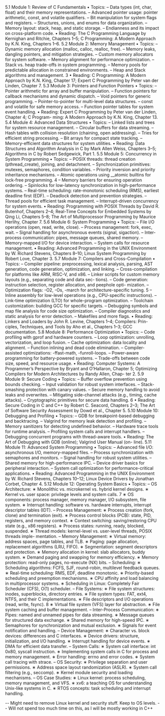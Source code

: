 5.1 Module 1: Review of C Fundamentals
• Topics:
– Data types (int, char, float) and their memory representations.
– Advanced pointer usage: pointer arithmetic, const, and volatile qualifiers.
– Bit manipulation for system flags and registers.
– Structures, unions, and enums for data organization.
– Memory layout: stack, heap, and static storage.
– Endianness and its impact on cross-platform code.
• Reading: The C Programming Language by Kernighan and Ritchie, Chapters 1–5;
C Programming: A Modern Approach by K.N. King, Chapters 1–6.
5.2 Module 2: Memory Management
• Topics:
– Dynamic memory allocation (malloc, calloc, realloc, free).
– Memory leaks, dangling pointers, and mitigation strategies.
– Custom memory allocators for system software.
– Memory alignment for performance optimization.
– Stack vs. heap trade-offs in system programming.
– Memory pools for predictable allocation in constrained environments.
– Heap and Stack algorithms and management.
3
• Reading: C Programming: A Modern Approach by K.N. King, Chapter 17; Expert
C Programming by Peter van der Linden, Chapter 7.
5.3 Module 3: Pointers and Function Pointers
• Topics:
– Pointer arithmetic for array and buffer manipulation.
– Function pointers for callback mechanisms and dynamic dispatch.
– Void pointers for generic programming.
– Pointer-to-pointer for multi-level data structures.
– const and volatile for safe memory access.
– Function pointer tables for system event handling.
• Reading: Expert C Programming by Peter van der Linden, Chapter 4; C Program-
ming: A Modern Approach by K.N. King, Chapter 13.
5.4 Module 4: Advanced Data Structures
• Topics:
– Linked lists and trees for system resource management.
– Circular buffers for data streaming.
– Hash tables with collision resolution (chaining, open addressing).
– Tries for efficient string processing.
– Bit arrays for compact state tracking.
– Memory-efficient data structures for system utilities.
• Reading: Data Structures and Algorithm Analysis in C by Mark Allen Weiss,
Chapters 3–5; Algorithms in C by Robert Sedgewick, Part 1.
5.5 Module 5: Concurrency in System Programming
• Topics:
– POSIX threads: thread creation (pthread_create), joining, and detachment.
– Synchronization primitives: mutexes, semaphores, condition variables.
– Priority inversion and priority inheritance mechanisms.
– Atomic operations using __atomic builtins for lock-free programming.
4
– Memory barriers for ensuring operation ordering.
– Spinlocks for low-latency synchronization in high-performance systems.
– Real-time scheduling: rate-monotonic scheduling (RMS), earliest deadline first
(EDF).
– Deadlock detection and prevention strategies.
– Thread pools for efficient task management.
– Interrupt-driven concurrency for system events.
• Reading: Programming with POSIX Threads by David R. Butenhof, Chapters 2–4;
Real-Time Concepts for Embedded Systems by Qing Li, Chapters 5–8; The Art of
Multiprocessor Programming by Maurice Herlihy, Chapter 7.
5.6 Module 6: System Programming
• Topics:
– File I/O operations (open, read, write, close).
– Process management: fork, exec, wait.
– Signal handling for asynchronous events (signal, sigaction).
– Inter-process communication: pipes, message queues, shared memory.
– Memory-mapped I/O for device interaction.
– System calls for resource management.
• Reading: Advanced Programming in the UNIX Environment by W. Richard Stevens,
Chapters 8–10; Linux System Programming by Robert Love, Chapter 3.
5.7 Module 7: Compilers and Cross-Compilation
• Topics:
– Compiler pipeline: preprocessing, lexical analysis, parsing, AST generation,
code generation, optimization, and linking.
– Cross-compilation for platforms like ARM, RISC-V, and x86.
– Linker scripts for custom memory layouts (e.g., separating code and data sec-
tions).
– Code generation: instruction selection, register allocation, and peephole opti-
mization.
– Optimization flags: -O2, -Os, -march for architecture-specific tuning.
5
– Inline assembly for low-level operations (e.g., CPU-specific instructions).
– Link-time optimization (LTO) for whole-program optimization.
– Toolchain customization: building GCC for specific targets.
– Debugging symbols and map file analysis for code size optimization.
– Compiler diagnostics and static analysis for error detection.
– Makefiles and more flags.
• Reading: Linkers and Loaders by John R. Levine, Chapters 1–4; Compilers: Prin-
ciples, Techniques, and Tools by Aho et al., Chapters 1–3; GCC documentation.
5.8 Module 8: Performance Optimization
• Topics:
– Code profiling with gprof and hardware counters.
– Loop optimization: unrolling, vectorization, and loop fusion.
– Cache optimization: data locality and alignment.
– Function inlining and dead code elimination.
– Compiler-assisted optimizations: -ffast-math, -funroll-loops.
– Power-aware programming for battery-powered systems.
– Trade-offs between code size, speed, and resource usage.
• Reading: Computer Systems: A Programmer’s Perspective by Bryant and O’Hallaron,
Chapter 5; Optimizing Compilers for Modern Architectures by Randy Allen, Chap-
ter 2.
5.9 Module 9: Secure Coding
• Topics:
– Buffer overflow prevention using bounds checking.
– Input validation for robust system interfaces.
– Stack-smashing protection with canary values.
– Secure memory handling to avoid leaks and overwrites.
– Mitigating side-channel attacks (e.g., timing, cache attacks).
– Cryptographic primitives for secure data handling.
6
• Reading: Secure Coding in C and C++ by Robert C. Seacord, Chapters 2–3; The
Art of Software Security Assessment by Dowd et al., Chapter 5.
5.10 Module 10: Debugging and Profiling
• Topics:
– GDB for breakpoint-based debugging and backtracing.
– Valgrind for memory leak detection and profiling.
– Memory sanitizers for detecting undefined behavior.
– Hardware trace tools for runtime analysis.
– Profiling system calls and interrupt handlers.
– Debugging concurrent programs with thread-aware tools.
• Reading: The Art of Debugging with GDB (online); Valgrind User Manual (on-
line).
5.11 Module 11: Advanced System Programming
• Topics:
– Advanced file I/O: asynchronous I/O, memory-mapped files.
– Process synchronization with semaphores and monitors.
– Signal handling for robust system utilities.
– Shared memory for high-performance IPC.
– Device driver basics for peripheral interaction.
– System call optimization for performance-critical applications.
• Reading: Advanced Programming in the UNIX Environment by W. Richard Stevens,
Chapters 10–12; Linux Device Drivers by Jonathan Corbet, Chapter 4.
5.12 Module 12: Operating System Basics
• Topics:
– OS Architecture:
∗ Monolithic vs. microkernel vs. hybrid kernel designs.
∗ Kernel vs. user space: privilege levels and system calls.
7
∗ OS components: process manager, memory manager, I/O subsystem, file
system.
∗ Interrupt handling: software vs. hardware interrupts, interrupt descriptor
tables (IDT).
– Process Management:
∗ Process creation (fork, clone) and termination (exit).
∗ Process control blocks (PCB): state, PID, registers, and memory context.
∗ Context switching: saving/restoring CPU state (e.g., x86 registers).
∗ Process states: running, ready, blocked, suspended.
∗ Thread models: kernel-level vs. user-level threads, POSIX threads imple-
mentation.
– Memory Management:
∗ Virtual memory: address spaces, page tables, and TLB.
∗ Paging: page allocation, replacement algorithms (LRU, FIFO).
∗ Segmentation: segment descriptors and protection.
∗ Memory allocation in kernel: slab allocators, buddy system.
∗ Demand paging and swapping for memory efficiency.
∗ Memory protection: read-only pages, no-execute (NX) bits.
– Scheduling:
∗ Scheduling algorithms: FCFS, SJF, round-robin, multilevel feedback queues.
∗ Real-time scheduling: RMS, EDF, deadline monotonic.
∗ Priority-based scheduling and preemption mechanisms.
∗ CPU affinity and load balancing in multiprocessor systems.
∗ Scheduling in Linux: Completely Fair Scheduler (CFS), O(1) scheduler.
– File Systems:
∗ File system structures: inodes, superblocks, directory entries.
∗ File system types: FAT, ext4, NTFS, and their C implementations.
∗ File descriptors and I/O operations (read, write, fsync).
8
∗ Virtual file system (VFS) layer for abstraction.
∗ File system caching and buffer management.
– Inter-Process Communication:
∗ Pipes: named and unnamed pipes for data streaming.
∗ Message queues for structured data exchange.
∗ Shared memory for high-speed IPC.
∗ Semaphores for synchronization and mutual exclusion.
∗ Signals for event notification and handling.
– Device Management:
∗ Character vs. block devices: differences and C interfaces.
∗ Device drivers: structure, initialization, and I/O handling.
∗ Interrupt handling for device events.
∗ DMA for efficient data transfer.
– System Calls:
∗ System call interface: int 0x80, syscall instruction.
∗ Implementing system calls in C for process and memory management.
∗ Error handling: errno and error codes.
∗ System call tracing with strace.
– OS Security:
∗ Privilege separation and user permissions.
∗ Address space layout randomization (ASLR).
∗ System call filtering (e.g., seccomp).
∗ Kernel module security and loading mechanisms.
– OS Case Studies:
∗ Linux kernel: process scheduling, memory management, and VFS.
∗ xv6: a teaching OS for understanding Unix-like systems in C.
∗ RTOS concepts: task scheduling and interrupt handling.


-- Might need to remove Linux kernel and security stuff. Keep to OS levels. 
-- Will not spend too much time on this, as I will be mostly working in C++